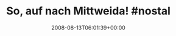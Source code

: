 ---
retweeted: false
source: <a href="http://twitter.com" rel="nofollow">Twitter Web Client</a>
entities:
  hashtags:
  - text: nostalgie
    indices:
    - '24'
    - '34'
  symbols: []
  user_mentions: []
  urls: []
display_text_range:
- '0'
- '34'
favorite_count: '0'
id_str: '886033340'
truncated: false
retweet_count: '0'
id: '886033340'
created_at: Wed Aug 13 06:01:39 +0000 2008
favorited: false
full_text: 'So, auf nach Mittweida! #nostalgie'
lang: de
tags:
- nostalgie
- pesos:twitter
date: '2008-08-13T06:01:39+00:00'
src: https://twitter.com/bascht/status/886033340
original_url: https://twitter.com/bascht/status/886033340
type: twitter_tweet
text: 'So, auf nach Mittweida! #nostalgie'
title: 'So, auf nach Mittweida! #nostal'

---